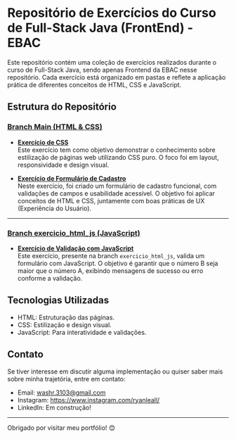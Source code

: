 # Repositório de Exercícios do Curso de Full-Stack Java (FrontEnd) - EBAC

Este repositório contém uma coleção de exercícios realizados durante o curso de Full-Stack Java, sendo apenas Frontend da EBAC nesse repositório. Cada exercício está organizado em pastas e reflete a aplicação prática de diferentes conceitos de HTML, CSS e JavaScript.

## Estrutura do Repositório

### [Branch Main (HTML & CSS)](https://github.com/washryan/exercicios_frontend_ebac/tree/main)

- **[Exercício de CSS](https://github.com/washryan/exercicios_frontend_ebac/tree/main/exercicio_css/)**  
  Este exercício tem como objetivo demonstrar o conhecimento sobre estilização de páginas web utilizando CSS puro. O foco foi em layout, responsividade e design visual.

- **[Exercício de Formulário de Cadastro](https://github.com/washryan/exercicios_frontend_ebac/tree/main//exercicio_formulario_cadastro/)**  
  Neste exercício, foi criado um formulário de cadastro funcional, com validações de campos e usabilidade acessível. O objetivo foi aplicar conceitos de HTML e CSS, juntamente com boas práticas de UX (Experiência do Usuário).

---

### [Branch exercicio_html_js (JavaScript)](https://github.com/washryan/exercicios_frontend_ebac/tree/exercicio_html_js/)

- **[Exercício de Validação com JavaScript](https://github.com/washryan/exercicios_frontend_ebac/tree/exercicio_html_js/exercicio_html_js_project)**  
  Este exercício, presente na branch `exercicio_html_js`, valida um formulário com JavaScript. O objetivo é garantir que o número B seja maior que o número A, exibindo mensagens de sucesso ou erro conforme a validação.

## Tecnologias Utilizadas
- HTML: Estruturação das páginas.
- CSS: Estilização e design visual.
- JavaScript: Para interatividade e validações.

## Contato
Se tiver interesse em discutir alguma implementação ou quiser saber mais sobre minha trajetória, entre em contato:

- Email: washr.3103@gmail.com
- Instagram: https://www.instagram.com/ryanleall/
- LinkedIn: Em construção!

---

Obrigado por visitar meu portfólio! 😊
